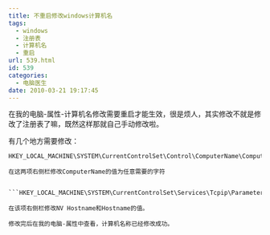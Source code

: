 ```yaml
---
title: 不重启修改windows计算机名
tags:
  - windows
  - 注册表
  - 计算机名
  - 重启
url: 539.html
id: 539
categories:
  - 电脑医生
date: 2010-03-21 19:17:45
---
```


在我的电脑-属性-计算机名修改需要重启才能生效，很是烦人，其实修改不就是修改了注册表了嘛，既然这样那就自己手动修改啦。  

有几个地方需要修改：


```HKEY_LOCAL_MACHINE\SYSTEM\CurrentControlSet\Control\ComputerName\ActiveComputerName
HKEY_LOCAL_MACHINE\SYSTEM\CurrentControlSet\Control\ComputerName\ComputerName

在这两项右侧栏修改ComputerName的值为任意需要的字符


```HKEY_LOCAL_MACHINE\SYSTEM\CurrentControlSet\Services\Tcpip\Parameters

在该项右侧栏修改NV Hostname和Hostname的值。  

修改完后在我的电脑-属性中查看，计算机名称已经修改成功。